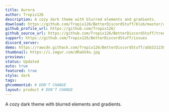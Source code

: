 ```yaml
---
title: Aurora
author: Tropix126
description: A cozy dark theme with blurred elements and gradients.
download: https://github.com/Tropix126/BetterDiscordStuff/blob/master/aurora/Aurora.theme.css
github_profile_url: https://github.com/Tropix126/
github_source_url: https://github.com/Tropix126/BetterDiscordStuff/tree/master/aurora
support: https://github.com/Tropix126/BetterDiscordStuff/issues
discord_server:
demo: https://rawcdn.githack.com/Tropix126/BetterDiscordStuff/abb32123b00063de87192f02450a500d9e6eef82/aurora/Aurora.theme.css
thumbnail: https://i.imgur.com/dRaGV4u.jpg
previews:
status: Updated
auto: true
featured: true
style: dark
tags:
ghcommentid: # DON'T CHANGE
layout: product # DON'T CHANGE
---
```

A cozy dark theme with blurred elements and gradients.